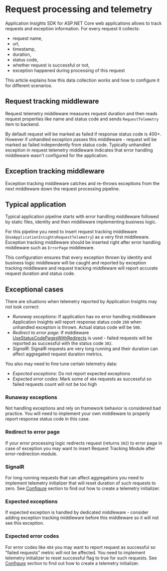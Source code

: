 # Request processing and telemetry
Application Insights SDK for ASP.NET Core web applications allows to track requests and exception information. For every request it collects:

- request name, 
- url, 
- timestamp, 
- duration, 
- status code, 
- whether request is successful or not, 
- exception happened during processing of this request

This article explains how this data collection works and how to configure it for different scenarios.

## Request tracking middleware
Request telemetry middleware measures request duration and then reads request properties like name and status code and sends ```RequestTelemetry``` item to backend.

By default request will be marked as failed if response status code is 400+. However if unhandled exception passes this middleware - request will be marked as failed independently from status code. Typically unhandled exception in request telemetry middleware indicates that error handling middleware wasn't configured for the application.

## Exception tracking middleware
Exception tracking middleware catches and re-throws exceptions from the next middleware down the request processing pipeline. 

## Typical application
Typical application pipeline starts with error handling middleware followed by static files, identity and then middleware implementing business logic.

For this pipeline you need to insert request tracking middleware (```UseApplicationInsightsRequestTelemetry```) as a very first middleware. Exception tracking middleware should be inserted right after error handling middleware such as ```ErrorPage``` middleware. 

This configuration ensures that every exception thrown by identity and business logic middleware will be caught and reported by exception tracking middleware and request tracking middleware will report accurate request duration and status code.

## Exceptional cases
There are situations when telemetry reported by Application Insights may not look correct:

- *Runaway exceptions*: If application has no error handling middleware Application Insights will report response status code ```200``` when unhandled exception is thrown. Actual status code will be ```500```.
- *Redirect to error page*: If middleware [UseStatusCodePagesWithRedirects](https://github.com/aspnet/Diagnostics/blob/b1643b438aa947370868b4d5ee7727c27f2d78cb/src/Microsoft.AspNet.Diagnostics/StatusCodePagesExtensions.cs#L76) is used - failed requests will be reported as successful with the status code ```302```.
- *SignalR*: SignalR requests are very long running and their duration can affect aggregated request duration metrics.

You also may need to fine tune certain telemetry data:
- *Expected exceptions*: Do not report expected exceptions
- *Expected error codes*: Mark some of ```404``` requests as successful so failed requests count will not be too high


### Runaway exceptions
Not handling exceptions and rely on framework behavior is considered bad practice. You will need to implement your own middleware to properly report response status code in this case.

### Redirect to error page
If your error processing logic redirects request (returns ```302```) to error page in case of exception you may want to insert Request Tracking Module after error-redirection module.

### SignalR
For long running requests that can affect aggregations you need to implement telemetry initializer that will reset duration of such requests to zero. See [Configure](https://github.com/Microsoft/ApplicationInsights-aspnet5/wiki/Configure/) section to find out how to create a telemetry initializer.

### Expected exceptions
If expected exception is handled by dedicated middleware - consider adding exception tracking middleware before this middleware so it will not see this exception.

### Expected error codes
For error codes like ```404``` you may want to report request as successful so "failed requests" metric will not be affected. You need to implement telemetry initializer to reset successful flag to true for such requests. See [Configure](https://github.com/Microsoft/ApplicationInsights-aspnet5/wiki/Configure/) section to find out how to create a telemetry initializer.
